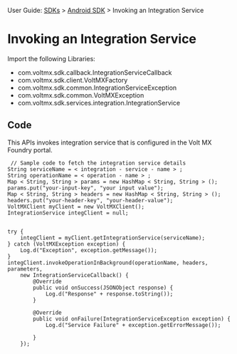                               

User Guide: [SDKs](../Foundry_SDKs.md) > [Android SDK](Installing_Android_SDK.md) > Invoking an Integration Service

Invoking an Integration Service
===============================

Import the following Libraries:

*   com.voltmx.sdk.callback.IntegrationServiceCallback
*   com.voltmx.sdk.client.VoltMXFactory
*   com.voltmx.sdk.common.IntegrationServiceException
*   com.voltmx.sdk.common.VoltMXException
*   com.voltmx.sdk.services.integration.IntegrationService

Code
----

This APIs invokes integration service that is configured in the Volt MX Foundry portal.

```
 // Sample code to fetch the integration service details
String serviceName = < integration - service - name > ;
String operationName = < operation - name > ;
Map < String, String > params = new HashMap < String, String > ();
params.put("your-input-key", "your input value");
Map < String, String > headers = new HashMap < String, String > ();
headers.put("your-header-key", "your-header-value");
VoltMXClient myClient = new VoltMXClient();
IntegrationService integClient = null;


try {
    integClient = myClient.getIntegrationService(serviceName);
} catch (VoltMXException exception) {
    Log.d("Exception", exception.getMessage());
}
integClient.invokeOperationInBackground(operationName, headers, parameters,
    new IntegrationServiceCallback() {
        @Override
        public void onSuccess(JSONObject response) {
            Log.d("Response" + response.toString());
        }

        @Override
        public void onFailure(IntegrationServiceException exception) {
            Log.d("Service Failure" + exception.getErrorMessage());

        }
    }); 
```
